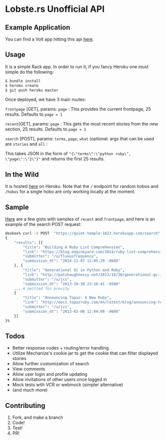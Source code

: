 # Lobste.rs Unofficial API

## Example Application
You can find a Volt app hitting this api [here](https://github.com/ybur-yug/volt_task_example).

## Usage
It is a simple Rack app. In order to run it, if you fancy Heroku one must simple do the following:

```BASH
$ bundle install
$ heroku create
$ git push heroku master
```
Once deployed, we have 3 main routes:

`frontpage` [GET], params: `page` : This provides the current frontpage, 25 results. Defaults to `page = 1`

`recent`[GET], params: `page`     : This gets the most recent stories from the new section, 25 results. Defaults to `page = 1`

`search` [POST], params: `terms`, `page`, `what` (optional: args that can be used are `stories` and `all`  : 

This takes JSON in the form of `"{\"terms\":\"python ruby\", \"page\":\"2\"}"` and returns the first 25 results.

## In the Wild
It is hosted [here](https://quiet-temple-1623.herokuapp.com/) on Heroku.
Note that the `/` endpoint for random hobos and `/hobos` for a single hobo are only working locally at the moment.

## Sample
[Here](https://gist.github.com/ybur-yug/a51436526691e5a044b5) are a few gists with samples of `recent` and `frontpage`,
and here is an example of the search POST request:

```BASH
devbox% curl -X POST  "https://quiet-temple-1623.herokuapp.com/search" -d "{\"terms\":\"python ruby\", \"page\":\"2\"}"
{
    "results": [{
        "title": "Building A Ruby List Comprehension",
        "link": "https://blog.engineyard.com/2014/ruby-list-comprehension",
        "submitter": "/u/fluxusfrequency",
        "submission_dt": "2014-11-07 11:05:29 -0600"
    }, {
        "title": "Generational GC in Python and Ruby",
        "link": "http://patshaughnessy.net/2013/10/30/generational-gc-in-python-and-ruby",
        "submitter": "/u/jcs",
        "submission_dt": "2013-10-30 23:10:41 -0500"
    ... # omitted for brevity
    {
        "title": "Announcing Topaz: A New Ruby",
        "link": "http://docs.topazruby.com/en/latest/blog/announcing-topaz/",
        "submitter": "/u/jcs",
        "submission_dt": "2013-02-06 12:04:09 -0600"
    }]
}%                 
```
## Todos
- Better response codes + routing/error handling
- Utilize Mechanize's cookie jar to get the cookie that can filter displayed stories
- Allow further customization of search
- View comments
- Allow user login and profile updating
- Allow invitations of other users once logged in
- Mock tests with VCR or webmock (simpler alternative)
- (and much more)

## Contributing
1. Fork, and make a branch
2. Code!
3. Test!
4. PR!

